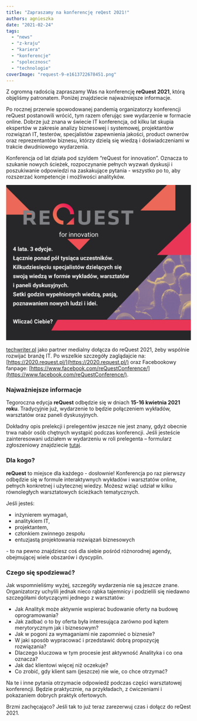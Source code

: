 ```yaml
---
title: "Zapraszamy na konferencję reQest 2021!"
authors: agnieszka
date: "2021-02-24"
tags:
  - "news"
  - "z-kraju"
  - "kariera"
  - "konferencje"
  - "spolecznosc"
  - "technologie"
coverImage: "request-9-e1613722678451.png"
---
```


Z ogromną radością zapraszamy Was na konferencję **reQuest 2021**, którą
objęliśmy patronatem. Poniżej znajdziecie najważniejsze informacje.

Po rocznej przerwie spowodowanej pandemią organizatorzy konferencji reQuest
postanowili wrócić, tym razem oferując swe wydarzenie w formacie online. Dobrze
już znana w świecie IT konferencja, od kilku lat skupia ekspertów w zakresie
analizy biznesowej i systemowej, projektantów rozwiązań IT, testerów,
specjalistów zapewnienia jakości, product ownerów oraz reprezentantów biznesu,
którzy dzielą się wiedzą i doświadczeniami w trakcie dwudniowego wydarzenia.

Konferencja od lat działa pod szyldem “reQuest for innovation”. Oznacza to
szukanie nowych ścieżek, rozpoczynanie pełnych wyzwań dyskusji i poszukiwanie
odpowiedzi na zaskakujące pytania - wszystko po to, aby rozszerzać kompetencje i
możliwości analityków.

![](images/request-7-e1613722544715.png)

[techwriter.pl](http://techwriter.pl/) jako partner medialny dołącza do reQuest
2021, żeby wspólnie rozwijać branżę IT. Po wszelkie szczegóły zaglądajcie na:
[https://2020.request.pl/](https://2020.request.pl/) oraz Facebookowy fanpage:
[https://www.facebook.com/reQuestConference/](https://www.facebook.com/reQuestConference/).

### **Najważniejsze informacje**

Tegoroczna edycja **reQuest** odbędzie się w dniach **15-16 kwietnia 2021**
**roku**. Tradycyjnie już, wydarzenie to będzie połączeniem wykładów, warsztatów
oraz paneli dyskusyjnych.

Dokładny opis prelekcji i prelegentów jeszcze nie jest znany, gdyż obecnie trwa
nabór osób chętnych wystąpić podczas konferencji. Jeśli jesteście zainteresowani
udziałem w wydarzeniu w roli prelegenta – formularz zgłoszeniowy znajdziecie
[tutaj](https://docs.google.com/forms/d/e/1FAIpQLSd5Kq3rAfybB0gmi4i_KIpHG40l6o_EDbqNla5Pg07yf7jSRw/viewform).

### Dla kogo?

**reQuest** to miejsce dla każdego - dosłownie! Konferencja po raz pierwszy
odbędzie się w formule interaktywnych wykładów i warsztatów online, pełnych
konkretnej i użytecznej wiedzy. Możesz wziąć udział w kilku równoległych
warsztatowych ścieżkach tematycznych.

Jeśli jesteś:

- inżynierem wymagań,
- analitykiem IT,
- projektantem,
- członkiem zwinnego zespołu
- entuzjastą projektowania rozwiązań biznesowych

\- to na pewno znajdziesz coś dla siebie pośród różnorodnej agendy, obejmującej
wiele obszarów i dyscyplin.

### Czego się spodziewać?

Jak wspomnieliśmy wyżej, szczegóły wydarzenia nie są jeszcze znane.
Organizatorzy uchylili jednak nieco rąbka tajemnicy i podzielili się niedawno
szczegółami dotyczącymi jednego z warsztatów:

- Jak Analityk może aktywnie wspierać budowanie oferty na budowę oprogramowania?
- Jak zadbać o to by oferta była interesująca zarówno pod kątem merytorycznym
  jak i biznesowym?
- Jak w pogoni za wymaganiami nie zapomnieć o biznesie?
- W jaki sposób wypracować i przedstawić dobrą propozycję rozwiązania?
- Dlaczego kluczowa w tym procesie jest aktywność Analityka i co ona oznacza?
- Jak dać klientowi więcej niż oczekuje?
- Co zrobić, gdy klient sam (jeszcze) nie wie, co chce otrzymać?

Na te i inne pytania otrzymacie odpowiedź podczas części warsztatowej
konferencji. Będzie praktycznie, na przykładach, z ćwiczeniami i pokazaniem
dobrych praktyk ofertowych.

Brzmi zachęcająco? Jeśli tak to już teraz zarezerwuj czas i dołącz do
reQest 2021.
